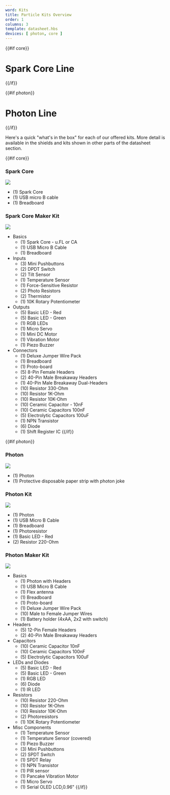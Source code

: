 ```yaml
---
word: Kits
title: Particle Kits Overview
order: 1
columns: 3
template: datasheet.hbs
devices: [ photon, core ]
---
```


{{#if core}}
  # Spark Core Line
{{/if}}

{{#if photon}}
  # Photon Line
{{/if}}

Here's a quick "what's in the box" for each of our offered kits. More detail is available in the shields and kits shown in other parts of the datasheet section.

{{#if core}}
### Spark Core
![]({{assets}}/images/core-contents.jpg)

- (1) Spark Core
- (1) USB micro B cable
- (1) Breadboard

### Spark Core Maker Kit

![]({{assets}}/images/core-mkit.jpg)

- Basics
  - (1) Spark Core - u.FL or CA
  - (1) USB Micro B Cable
  - (1) Breadboard
- Inputs
  - (3) Mini Pushbuttons
  - (2) DPDT Switch
  - (2) Tilt Sensor
  - (1) Temperature Sensor
  - (1) Force-Sensitive Resistor
  - (2) Photo Resistors
  - (2) Thermistor
  - (1) 10K Rotary Potentiometer
- Outputs
  - (5) Basic LED - Red
  - (5) Basic LED - Green
  - (1) RGB LEDs
  - (1) Micro Servo
  - (1) Mini DC Motor
  - (1) Vibration Motor
  - (1) Piezo Buzzer
- Connectors
  - (1) Deluxe Jumper Wire Pack
  - (1) Breadboard
  - (1) Proto-board
  - (5) 8-Pin Female Headers
  - (2) 40-Pin Male Breakaway Headers
  - (1) 40-Pin Male Breakaway Dual-Headers
  - (10) Resistor 330-Ohm
  - (10) Resistor 1K-Ohm
  - (10) Resistor 10K-Ohm
  - (10) Ceramic Capacitor - 10nF
  - (10) Ceramic Capacitors 100nF
  - (5) Electrolytic Capacitors 100uF
  - (1) NPN Transistor
  - (6) Diode
  - (1) Shift Register IC
{{/if}}

{{#if photon}}
### Photon
![]({{assets}}/images/photon-matchbox.jpg)

- (1) Photon
- (1) Protective disposable paper strip with photon joke

### Photon Kit

![]({{assets}}/images/phokit-contents.jpg)

- (1) Photon
- (1) USB Micro B Cable
- (1) Breadboard
- (1) Photoresistor
- (1) Basic LED - Red
- (2) Resistor 220-Ohm

### Photon Maker Kit

![]({{assets}}/images/photon-mkit-grey.png)

- Basics
  - (1) Photon with Headers
  - (1) USB Micro B Cable
  - (1) Flex antenna
  - (1) Breadboard
  - (1) Proto-board
  - (1) Deluxe Jumper Wire Pack
  - (10) Male to Female Jumper Wires
  - (1) Battery holder (4xAA, 2x2 with switch)
- Headers
  - (5) 12-Pin Female Headers
  - (2) 40-Pin Male Breakaway Headers
- Capacitors
  - (10) Ceramic Capacitor 10nF
  - (10) Ceramic Capacitors 100nF
  - (5) Electrolytic Capacitors 100uF
- LEDs and Diodes
  - (5) Basic LED - Red
  - (5) Basic LED - Green
  - (1) RGB LED
  - (6) Diode
  - (1) IR LED
- Resistors
  - (10) Resistor 220-Ohm
  - (10) Resistor 1K-Ohm
  - (10) Resistor 10K-Ohm
  - (2) Photoresistors
  - (1) 10K Rotary Potentiometer
- Misc Components
  - (1) Temperature Sensor
  - (1) Temperature Sensor (covered)
  - (1) Piezo Buzzer
  - (3) Mini Pushbuttons
  - (2) SPDT Switch
  - (1) SPDT Relay
  - (1) NPN Transistor
  - (1) PIR sensor
  - (1) Pancake Vibration Motor
  - (1) Micro Servo
  - (1) Serial OLED LCD,0.96"
{{/if}}
